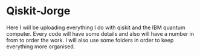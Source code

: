 # Qiskit-Jorge
Here I will be uploading everything I do with qiskit and the IBM quantum computer.
Every code will have some details and also will have a number in from to order the work.
I will also use some folders in order to keep everything more organised. 
